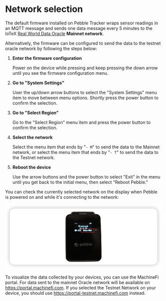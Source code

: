 # Network selection

The default firmware installed on Pebble Tracker wraps sensor readings in an MQTT message and sends one data message every 5 minutes to the IoTeX [Real World Data Oracle](broken-reference) **Mainnet network**.&#x20;

Alternatively, the firmware can be configured to send the data to the testnet oracle network by following the steps below:

1.  **Enter the firmware configuration**

    Power on the device while pressing and keep pressing the down arrow until you see the firmware configuration menu.
2.  **Go to "System Settings"**

    User the up/down arrow buttons to select the "System Settings" menu item to move between menu options. Shortly press the power button to confirm the selection.
3.  **Go to "Select Region"**

    Go to the "Select Region" menu item and press the power button to confirm the selection.
4.  **Select the network**

    Select the menu item that ends by "`- M`" to send the data to the Mainnet network, or select the menu item that ends by "`- T`" to send the data to the Testnet network.
5.  **Reboot the device**

    Use the arrow buttons and the power button to select "Exit" in the menu until you get back to the initial menu, then select "Reboot Pebble."

You can check the currently selected network on the display when Pebble is powered on and while it's connecting to the network:

![Currently selected network](<../../../.gitbook/assets/image (24) (1).png>)

To visualize the data collected by your devices, you can use the MachineFi portal. For data sent to the mainnet Oracle network will be available on https://portal.machinefi.com. If you selected the Testnet Network on your device, you should use https://portal-testnet.machinefi.com instead.&#x20;
